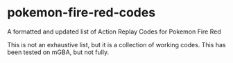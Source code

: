 # pokemon-fire-red-codes
A formatted and updated list of Action Replay Codes for Pokemon Fire Red

This is not an exhaustive list, but it is a collection of working codes. This has been tested on mGBA, but not fully. 
